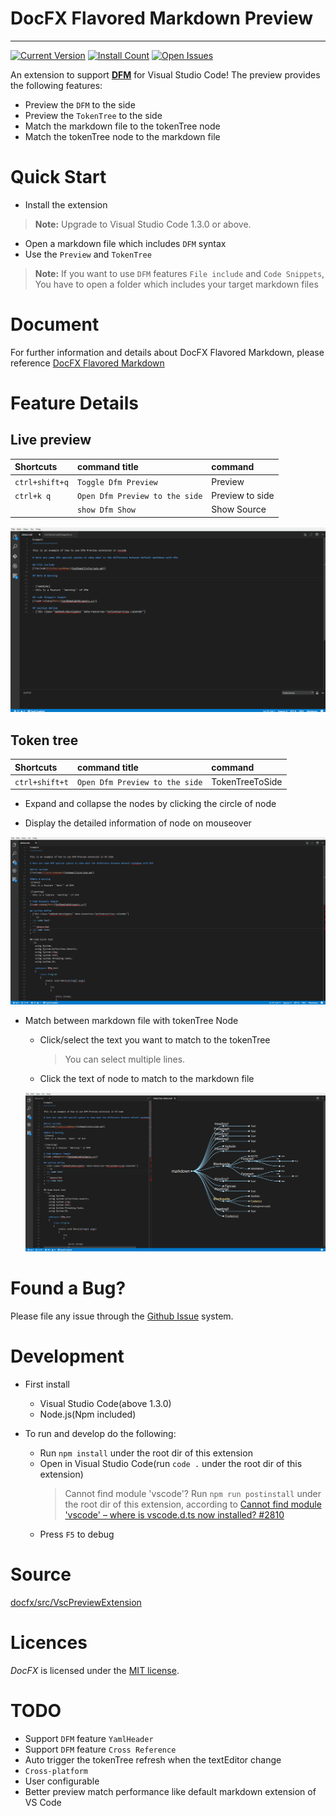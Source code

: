 # DocFX Flavored Markdown Preview
------------

[![Current Version](https://vsmarketplacebadge.apphb.com/version/docfxsvc.DocFXPreview.svg)](https://marketplace.visualstudio.com/items?itemName=docfxsvc.DocFXPreview)
[![Install Count](https://vsmarketplacebadge.apphb.com/installs/docfxsvc.DocFXPreview.svg)](https://marketplace.visualstudio.com/items?itemName=docfxsvc.DocFXPreview)
[![Open Issues](https://vsmarketplacebadge.apphb.com/rating/docfxsvc.DocFXPreview.svg) ](https://marketplace.visualstudio.com/items?itemName=docfxsvc.DocFXPreview)

An extension to support [**DFM**](https://dotnet.github.io/docfx/spec/docfx_flavored_markdown.html) for Visual Studio Code! The preview provides the following features:

* Preview the `DFM` to the side
* Preview the `TokenTree` to the side
* Match the markdown file to the tokenTree node
* Match the tokenTree node to the markdown file

# Quick Start
* Install the extension
> **Note:** Upgrade to Visual Studio Code 1.3.0 or above.
* Open a markdown file which includes `DFM` syntax
* Use the `Preview` and `TokenTree`
> **Note:** If you want to use `DFM` features `File include` and `Code Snippets`, You have to open a folder which includes your target markdown files

# Document
For further information and details about DocFX Flavored Markdown, please reference [DocFX Flavored Markdown](https://dotnet.github.io/docfx/spec/docfx_flavored_markdown.html)

# Feature Details
## Live preview
| Shortcuts | command title | command |
|:-------|:--------|:--------|
| `ctrl+shift+q` | `Toggle Dfm Preview` | Preview  |
| `ctrl+k q` | `Open Dfm Preview to the side` | Preview to side |
|  | `show Dfm Show` | Show Source |

  ![PreviewToside](https://github.com/dotnet/docfx/raw/master/tools/VscPreviewExtension/images/previewToSide.gif)

## Token tree
| Shortcuts | command title | command |
|:-------|:--------|:--------|
| `ctrl+shift+t` | `Open Dfm Preview to the side` | TokenTreeToSide  |

  - Expand and collapse the nodes by clicking the circle of node

  - Display the detailed information of node on mouseover

  ![TokenTree](https://github.com/dotnet/docfx/raw/master/tools/VscPreviewExtension/images/Tokentree.gif)

- Match between markdown file with tokenTree Node
  - Click/select the text you want to match to the tokenTree
    > You can select multiple lines.
  - Click the text of node to match to the markdown file

  ![Match](https://github.com/dotnet/docfx/raw/master/tools/VscPreviewExtension/images/Match.gif)

# Found a Bug?
Please file any issue through the [Github Issue](https://github.com/dotnet/docfx/issues) system.

# Development
* First install
  * Visual Studio Code(above 1.3.0)
  * Node.js(Npm included)

* To run and develop do the following:
  * Run  `npm install` under the root dir of this extension
  * Open in Visual Studio Code(run `code .` under the root dir of this extension)
    > Cannot find module 'vscode'? Run `npm run postinstall` under the root dir of this extension, according to [Cannot find module 'vscode' – where is vscode.d.ts now installed? #2810](https://github.com/Microsoft/vscode/issues/2810)
  * Press `F5` to debug

# Source
[docfx/src/VscPreviewExtension](https://github.com/dotnet/docfx/tree/dev/tools/VscPreviewExtension)

# Licences
*DocFX* is licensed under the [MIT license](LICENSE).

# TODO
* Support `DFM` feature `YamlHeader`
* Support `DFM` feature `Cross Reference`
* Auto trigger the tokenTree refresh when the textEditor change
* `Cross-platform`
* User configurable
* Better preview match performance like default markdown extension of VS Code
